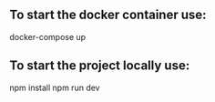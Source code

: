 ## To start the docker container use:

docker-compose up

## To start the project locally use:

npm install
npm run dev
